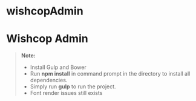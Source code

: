 # wishcopAdmin

Wishcop Admin
===================

> **Note:**
> - Install Gulp and Bower
> - Run  **npm install** in command prompt in the directory to install all dependencies.
> - Simply run **gulp** to run the project.
> -  Font render issues still exists
